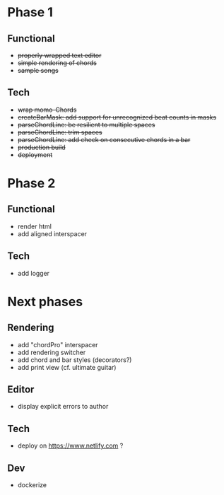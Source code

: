 # Phase 1
## Functional
- ~~properly wrapped text editor~~
- ~~simple rendering of chords~~
- ~~sample songs~~

## Tech
- ~~wrap momo-Chords~~
- ~~createBarMask: add support for unrecognized beat counts in masks~~
- ~~parseChordLine: be resilient to multiple spaces~~
- ~~parseChordLine: trim spaces~~
- ~~parseChordLine: add check on consecutive chords in a bar~~
- ~~production build~~
- ~~deployment~~

# Phase 2
## Functional
- render html
- add aligned interspacer

## Tech
- add logger


# Next phases

## Rendering
- add "chordPro" interspacer
- add rendering switcher
- add chord and bar styles (decorators?)
- add print view (cf. ultimate guitar)

## Editor
- display explicit errors to author

## Tech
- deploy on https://www.netlify.com ?

## Dev
- dockerize

